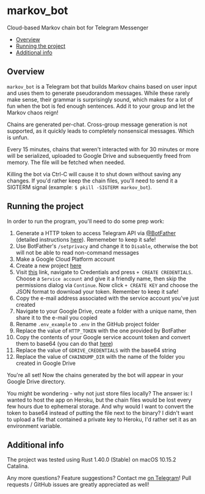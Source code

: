 # markov_bot
Cloud-based Markov chain bot for Telegram Messenger

- [Overview](#overview)
- [Running the project](#running-the-project)
- [Additional info](#additional-info)

## Overview
`markov_bot` is a Telegram bot that builds Markov chains based on user input and uses them to generate pseudorandom messages. While these rarely make sense, their grammar is surprisingly sound, which makes for a lot of fun when the bot is fed enough sentences. Add it to your group and let the Markov chaos reign!

Chains are generated per-chat. Cross-group message generation is not supported, as it quickly leads to completely nonsensical messages. Which is unfun.

Every 15 minutes, chains that weren't interacted with for 30 minutes or more will be serialized, uploaded to Google Drive and subsequently freed from memory. The file will be fetched when needed.

Killing the bot via Ctrl-C will cause it to shut down without saving any changes. If you'd rather keep the chain files, you'll need to send it a SIGTERM signal (example: `$ pkill -SIGTERM markov_bot`).

## Running the project
In order to run the program, you'll need to do some prep work:

1. Generate a HTTP token to access Telegram API via [@BotFather](https://t.me/BotFather) (detailed instructions [here](https://core.telegram.org/bots#6-botfather)). Rememeber to keep it safe!
2. Use BotFather's `/setprivacy` and change it to `Disable`, otherwise the bot will not be able to read non-command messages
3. Make a Google Cloud Platform account
4. Create a new project [here](https://console.cloud.google.com/projectcreate)
5. Visit [this](https://console.developers.google.com) link, navigate to Credentials and press `+ CREATE CREDENTIALS`. Choose a `Service account` and give it a friendly name, then skip the permissions dialog via `Continue`. Now click `+ CREATE KEY` and choose the JSON format to download your token. Remember to keep it safe!
6. Copy the e-mail address associated with the service account you've just created
7. Navigate to your Google Drive, create a folder with a unique name, then share it to the e-mail you copied
8. Rename `.env_example` to `.env` in the GitHub project folder
9. Replace the value of `HTTP_TOKEN` with the one provided by BotFather
10. Copy the contents of your Google service account token and convert them to base64 (you can do that [here](https://www.base64encode.org))
11. Replace the value of `GDRIVE_CREDENTIALS` with the base64 string
12. Replace the value of `CHAINDUMP_DIR` with the name of the folder you created in Google Drive

You're all set! Now the chains generated by the bot will appear in your Google Drive directory.

You might be wondering - why not just store files locally? The answer is: I wanted to host the app on Heroku, but the chain files would be lost every few hours due to ephemeral storage. And why would I want to convert the token to base64 instead of putting the file next to the binary? I didn't want to upload a file that contained a private key to Heroku, I'd rather set it as an environment variable.

## Additional info
The project was tested using Rust 1.40.0 (Stable) on macOS 10.15.2 Catalina.

Any more questions? Feature suggestions? Contact me [on Telegram](https://t.me/Vyaatu)! Pull requests / GitHub issues are greatly appreciated as well!
